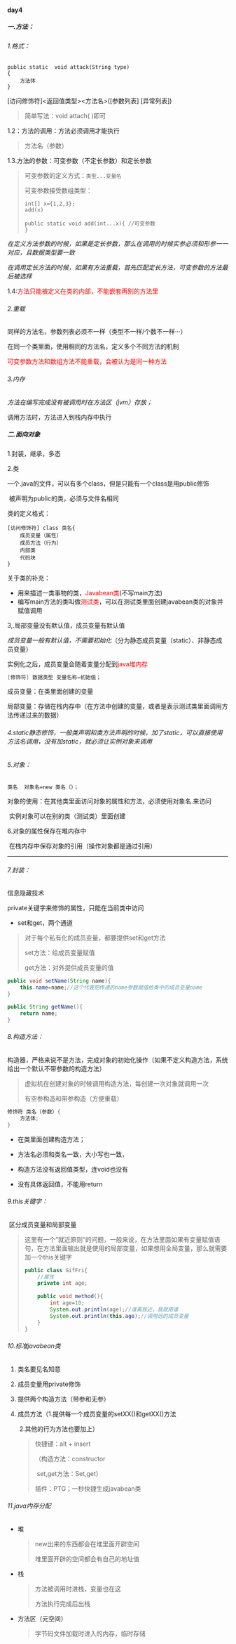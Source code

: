 #### day4

##### 一.方法：

###### 1.格式：

```
public static  void attack(String type)
{
	方法体
}
```

[访问修饰符]<返回值类型><方法名>([参数列表] [异常列表])

> 简单写法：void attach( )即可

1.2：方法的调用：方法必须调用才能执行

> 方法名（参数）

1.3.方法的参数：可变参数（不定长参数）和定长参数

> 可变参数的定义方式：`类型...变量名`
>
> 可变参数接受数组类型：
>
> ```
> int[] x={1,2,3};
> add(x)
> 
> public static void add(int...x){ //可变参数
> }
> ```

​	*在定义方法参数的时候，如果是定长参数，那么在调用的时候实参必须和形参一一对应，且数据类型要一致*

​	*在调用定长方法的时候，如果有方法重载，首先匹配定长方法，可变参数的方法最后被选择*

1.4:<font color='red'>方法只能被定义在类的内部，不能嵌套再别的方法里</font>



###### 2.重载

同样的方法名，参数列表必须不一样（类型不一样/个数不一样···）

在同一个类里面，使用相同的方法名，定义多个不同方法的机制

<font color='red'>可变参数方法和数组方法不能重载，会被认为是同一种方法</font>



###### 3.内存

*方法在编写完成没有被调用时在方法区（jvm）存放；*

调用方法时，方法进入到栈内存中执行



##### 二.面向对象

1.封装，继承，多态

2.类

​	一个.java的文件，可以有多个class，但是只能有一个class是用public修饰

​	被声明为public的类，必须与文件名相同

类的定义格式：

```
[访问修饰符] class 类名{
	成员变量（属性）
	成员方法（行为）
	内部类
	代码块
}
```

关于类的补充：

- 用来描述一类事物的类，<font color='red'>Javabean类</font>(不写main方法)
- 编写main方法的类叫做<font color='red'>测试类</font>，可以在测试类里面创建javabean类的对象并赋值调用

3,.局部变量没有默认值，成员变量有默认值

​	*成员变量一般有默认值，不需要初始化*（分为静态成员变量（static）、非静态成员变量）

​	实例化之后，成员变量会随着变量分配到<font color='red'>java堆内存</font>

```java
[修饰符] 数据类型 变量名称=初始值；
```

成员变量：在类里面创建的变量

局部变量：存储在栈内存中（在方法中创建的变量，或者是表示测试类里面调用方法传递过来的数据）

###### 4.static静态修饰，一般类声明和类方法声明的时候，加了static，可以直接使用方法名调用，没有加static，就必须让实例对象来调用

###### 5.对象：

```
类名  对象名=new 类名（）；
```

​	对象的使用：在其他类里面访问对象的属性和方法，必须使用对象名.来访问

​	实例对象可以在别的类（测试类）里面创建

6.对象的属性保存在堆内存中

​	在栈内存中保存对象的引用（操作对象都是通过引用）

------



###### 7.封装：

信息隐藏技术	

private关键字来修饰的属性，只能在当前类中访问

- set和get，两个通道

> 对于每个私有化的成员变量，都要提供set和get方法
>
> set方法：给成员变量赋值
>
> get方法：对外提供成员变量的值

```java
public void setName(String name){
    this.name=name;//这个代表把传递的name参数赋值给类中的成员变量name
}

public String getName(){
    return name;
}
```



###### 8.构造方法：

​	构造器，严格来说不是方法，完成对象的初始化操作（如果不定义构造方法，系统给出一个默认不带参数的构造方法）

> 虚拟机在创建对象的时候调用构造方法，每创建一次对象就调用一次
>
> 有空参构造和带参构造（方便重载）

```java
修饰符 类名（参数）{
    方法体;
}
```

- 在类里面创建构造方法；
- 方法名必须和类名一致，大小写也一致，

- 构造方法没有返回值类型，连void也没有

- 没有具体返回值，不能用return

  

###### 9.this关键字：

​	区分成员变量和局部变量

> 这里有一个”就近原则“的问题，一般来说，在方法里面如果有变量赋值语句，在方法里面输出就是使用的局部变量，如果想用全局变量，那么就需要加一个this关键字
>
> ```java
> public class GifFri{
>     //属性
>     private int age;
>     
>     public void method(){
>         int age=10;
>         System.out.println(age);//谁离我近，我就用谁
>         System.out.println(this.age);//调用远的成员变量
>     }
> }
> ```



###### 10.标准javabean类

1. 类名要见名知意

2. 成员变量用private修饰

3. 提供两个构造方法（带参和无参）

4. 成员方法（1.提供每一个成员变量的setXX()和getXX()方法

   ​					2.其他的行为方法也要加上）

   > 快捷键：alt + insert
   >
   > （构造方法：constructor
   >
   > ​	set,get方法：Set,get）
   >
   > 插件：PTG；一秒快捷生成javabean类



###### 11.java内存分配

- 堆

  > new出来的东西都会在堆里面开辟空间
  >
  > 堆里面开辟的空间都会有自己的地址值

- 栈

  > 方法被调用时进栈，变量也在这
  >
  > 方法执行完成后出栈

- 方法区（元空间）

  > 字节码文件加载时进入的内存，临时存储